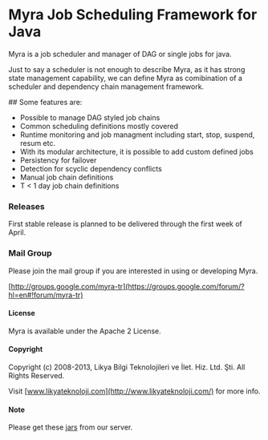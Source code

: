 Myra Job Scheduling Framework for Java
====

Myra is a job scheduler and manager of DAG or single jobs for java.

Just to say a scheduler is not enough to describe Myra, as it has strong state management capability, we can define Myra as comibination of a scheduler and dependency chain management framework.

## Some features are:

* Possible to manage DAG styled job chains
* Common scheduling definitions mostly covered
* Runtime monitoring and job managment including start, stop, suspend, resum etc.
* With its modular architecture, it is possible to add custom defined jobs
* Persistency for failover
* Detection for scyclic dependency conflicts
* Manual job chain definitions
* T < 1 day job chain definitions

### Releases
First stable release is planned to be delivered through the first week of April.

### Mail Group

Please join the mail group if you are interested in using or developing Myra.

[http://groups.google.com/myra-tr](https://groups.google.com/forum/?hl=en#!forum/myra-tr)

#### License

Myra is available under the Apache 2 License.

#### Copyright

Copyright (c) 2008-2013, Likya Bilgi Teknolojileri ve İlet. Hiz. Ltd. Şti. All Rights Reserved.

Visit [www.likyateknoloji.com](http://www.likyateknoloji.com/) for more info.

#### Note
Please get these [jars](http://www.tlos.com.tr/myra/) from our server.
